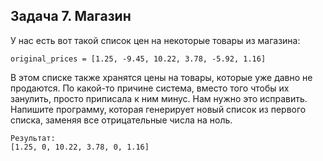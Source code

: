 ## Задача 7. Магазин


У нас есть вот такой список цен на некоторые товары из магазина:
```
original_prices = [1.25, -9.45, 10.22, 3.78, -5.92, 1.16]
```

В этом списке также хранятся цены на товары, которые уже давно не продаются. 
По какой-то причине система, вместо того чтобы их занулить, просто приписала к ним минус. 
Нам нужно это исправить.
Напишите программу, которая генерирует новый список из первого списка, 
заменяя все отрицательные числа на ноль.

```
Результат:
[1.25, 0, 10.22, 3.78, 0, 1.16]
```
